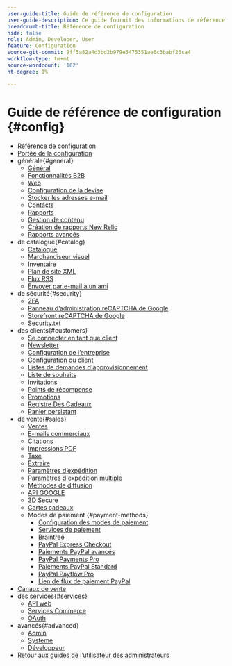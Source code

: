 ```yaml
---
user-guide-title: Guide de référence de configuration
user-guide-description: Ce guide fournit des informations de référence pour tous les paramètres de configuration de la boutique accessibles hors de la barre latérale _Admin_ à l’adresse **[!UICONTROL Stores]** > _[!UICONTROL Settings]_ > **[!UICONTROL Configuration]**.
breadcrumb-title: Référence de configuration
hide: false
role: Admin, Developer, User
feature: Configuration
source-git-commit: 9ff5a82a4d3bd2b979e5475351ae6c3babf26ca4
workflow-type: tm+mt
source-wordcount: '162'
ht-degree: 1%

---
```



# Guide de référence de configuration {#config}

- [Référence de configuration](guide-overview.md)
- [Portée de la configuration](scope-change.md)
- générale{#general}
   - [Général](./general/general.md)
   - [Fonctionnalités B2B](./general/b2b-features.md)
   - [Web](./general/web.md)
   - [Configuration de la devise](./general/currency-setup.md)
   - [Stocker les adresses e-mail](./general/store-email-addresses.md)
   - [Contacts](./general/contacts.md)
   - [Rapports](./general/reports.md)
   - [Gestion de contenu](./general/content-management.md)
   - [Création de rapports New Relic](./general/new-relic-reporting.md)
   - [Rapports avancés](./general/advanced-reporting.md)
- de catalogue{#catalog}
   - [Catalogue](./catalog/catalog.md)
   - [Marchandiseur visuel](./catalog/visual-merchandiser.md)
   - [Inventaire](./catalog/inventory.md)
   - [Plan de site XML](./catalog/xml-sitemap.md)
   - [Flux RSS](./catalog/rss-feeds.md)
   - [Envoyer par e-mail à un ami](./catalog/email-to-a-friend.md)
- de sécurité{#security}
   - [2FA](./security/2fa.md)
   - [Panneau d’administration reCAPTCHA de Google](./security/google-recaptcha-admin.md)
   - [Storefront reCAPTCHA de Google](./security/google-recaptcha-storefront.md)
   - [Security.txt](./security/security-txt.md)
- des clients{#customers}
   - [Se connecter en tant que client](./customers/login-as-customer.md)
   - [Newsletter](./customers/newsletter.md)
   - [Configuration de l’entreprise](./customers/company-configuration.md)
   - [Configuration du client](./customers/customer-configuration.md)
   - [Listes de demandes d&#39;approvisionnement](./customers/requisition-lists.md)
   - [Liste de souhaits](./customers/wishlist.md)
   - [Invitations](./customers/invitations.md)
   - [Points de récompense](./customers/reward-points.md)
   - [Promotions](./customers/promotions.md)
   - [Registre Des Cadeaux](./customers/gift-registry.md)
   - [Panier persistant](./customers/persistent-shopping-cart.md)
- de vente{#sales}
   - [Ventes](./sales/sales.md)
   - [E-mails commerciaux](./sales/sales-emails.md)
   - [Citations](./sales/quotes.md)
   - [Impressions PDF](./sales/pdf-print-outs.md)
   - [Taxe](./sales/tax.md)
   - [Extraire](./sales/checkout.md)
   - [Paramètres d’expédition](./sales/shipping-settings.md)
   - [Paramètres d&#39;expédition multiple](./sales/multishipping-settings.md)
   - [Méthodes de diffusion](./sales/delivery-methods.md)
   - [API GOOGLE](./sales/google-api.md)
   - [3D Secure](./sales/3d-secure.md)
   - [Cartes cadeaux](./sales/gift-cards.md)
   - Modes de paiement {#payment-methods}
      - [Configuration des modes de paiement](./sales/payment-methods.md)
      - [Services de paiement](./sales/payment-services.md)
      - [Braintree](./sales/braintree.md)
      - [PayPal Express Checkout](./sales/paypal-express-checkout.md)
      - [Paiements PayPal avancés](./sales/paypal-payments-advanced.md)
      - [PayPal Payments Pro](./sales/paypal-payments-pro.md)
      - [Paiements PayPal Standard](./sales/paypal-payments-standard.md)
      - [PayPal Payflow Pro](./sales/paypal-payflow-pro.md)
      - [Lien de flux de paiement PayPal](./sales/paypal-payflow-link.md)
- [Canaux de vente](./sales-channels.md)
- des services{#services}
   - [API web](./services/magento-web-api.md)
   - [Services Commerce](./services/saas.md)
   - [OAuth](./services/oauth.md)
- avancés{#advanced}
   - [Admin](./advanced/admin.md)
   - [Système](./advanced/system.md)
   - [Développeur](./advanced/developer.md)
- [Retour aux guides de l’utilisateur des administrateurs](https://experienceleague.adobe.com/en/docs/commerce-admin/user-guides/home)


